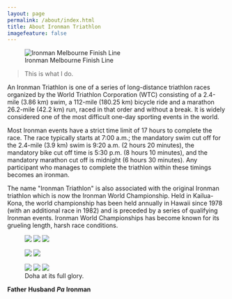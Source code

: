 ```yaml
---
layout: page
permalink: /about/index.html
title: About Ironman Triathlon
imagefeature: false
---
```

<figure>
  <img src="http://www.ironman.com/~/media/7def5ca4c188482bb8f98c509cdc3544/1403melbourne.jpg?w=740&h=370&c=1" alt="Ironman Melbourne Finish Line">
  <figcaption>Ironman Melbourne Finish Line</figcaption>
</figure> 

> This is what I do.

An Ironman Triathlon is one of a series of long-distance triathlon races organized by the World Triathlon Corporation (WTC) consisting of a 2.4-mile (3.86 km) swim, a 112-mile (180.25 km) bicycle ride and a marathon 26.2-mile (42.2 km) run, raced in that order and without a break. It is widely considered one of the most difficult one-day sporting events in the world.

Most Ironman events have a strict time limit of 17 hours to complete the race. The race typically starts at 7:00 a.m.; the mandatory swim cut off for the 2.4-mile (3.9 km) swim is 9:20 a.m. (2 hours 20 minutes), the mandatory bike cut off time is 5:30 p.m. (8 hours 10 minutes), and the mandatory marathon cut off is midnight (6 hours 30 minutes). Any participant who manages to complete the triathlon within these timings becomes an ironman.

The name "Ironman Triathlon" is also associated with the original Ironman triathlon which is now the Ironman World Championship. Held in Kailua-Kona, the world championship has been held annually in Hawaii since 1978 (with an additional race in 1982) and is preceded by a series of qualifying Ironman events. Ironman World Championships has become known for its grueling length, harsh race conditions. 


<figure class="third">
	<a href="http://vic.tri-alliance.com.au/files/Glory-awaits-at-the-finish-line.jpg"><img src="http://vic.tri-alliance.com.au/files/Glory-awaits-at-the-finish-line.jpg"></a>
	<a href="{{ site.url }}/images/about/2.jpg"><img src="{{ site.url }}/images/about/2-001.jpg"></a>
	<a href="{{ site.url }}/images/about/3.jpg"><img src="{{ site.url }}/images/about/3-001.jpg"></a>
</figure>
<figure class="half">
	<a href="{{ site.url }}/images/about/4.jpg"><img src="{{ site.url }}/images/about/4-001.jpg"></a>
	<a href="{{ site.url }}/images/about/5.jpg"><img src="{{ site.url }}/images/about/5-001.jpg"></a>
</figure>
<figure class="third">
	<a href="{{ site.url }}/images/about/6.jpg"><img src="{{ site.url }}/images/about/6-001.jpg"></a>
	<a href="{{ site.url }}/images/about/7.jpg"><img src="{{ site.url }}/images/about/7-001.jpg"></a>
	<a href="{{ site.url }}/images/about/8.jpg"><img src="{{ site.url }}/images/about/8-001.jpg"></a>
	<figcaption>Doha at its full glory.</figcaption>
</figure>


__Father__
__Husband__
__*Pa*__
__Ironman__
